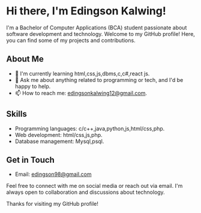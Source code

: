 # Hi there, I'm Edingson Kalwing!

I'm a Bachelor of Computer Applications (BCA) student passionate about software development and technology. Welcome to my GitHub profile! Here, you can find some of my projects and contributions.

## About Me
- 🌱 I'm currently learning html,css,js,dbms,c,c#,react js.
- 💬 Ask me about anything related to programming or tech, and I'd be happy to help.
- 📫 How to reach me: edingsonkalwing12@gmail.com.

## Skills

- Programming languages: c/c++,java,python,js,html/css,php.
- Web development: html/css,js,php.
- Database management: Mysql,psql.

## Get in Touch

- Email: edingson98@gmail.com

Feel free to connect with me on social media or reach out via email. I'm always open to collaboration and discussions about technology.

Thanks for visiting my GitHub profile!
